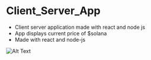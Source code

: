 # Client_Server_App

<ul>
<li>Client server application made with react and node js</li>
<li>App displays current price of $solana</li>
<li>Made with react and node-js</li>
</ul>

![Alt Text](https://media.giphy.com/media/QBW69z8NpGQ9QTuEMl/giphy.gif)
